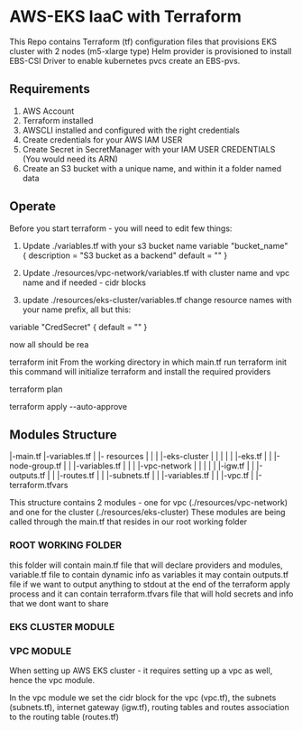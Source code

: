 # AWS-EKS IaaC with Terraform

This Repo contains Terraform (tf) configuration files that provisions EKS cluster with 2 nodes (m5-xlarge type)
Helm provider is provisioned to install EBS-CSI Driver to enable kubernetes pvcs create an EBS-pvs.

## Requirements

1. AWS Account
2. Terraform installed
3. AWSCLI installed and configured with the right credentials
4. Create credentials for your AWS IAM USER
5. Create Secret in SecretManager with your IAM USER CREDENTIALS (You would need its ARN)
5. Create an S3 bucket with a unique name, and within it a folder named data

## Operate

Before you start terraform - you will need to edit few things:

1. Update ./variables.tf with your s3 bucket name
variable "bucket_name" {
  description = "S3 bucket as a backend"
  default = "<Your Bucket Name>"
}

2. Update ./resources/vpc-network/variables.tf
with cluster name and vpc name and if needed - cidr blocks

3. update ./resources/eks-cluster/variables.tf
change resource names with your name prefix, all but this:

variable "CredSecret" {
  default = "<Your AWS Secret Name>"
}

now all should be rea



terraform init
From the working directory in which main.tf run terraform init
this command will initialize terraform and install the required providers

terraform plan

terraform apply --auto-approve


## Modules Structure

|-main.tf
|-variables.tf
|
|- resources
|   |
|   |-eks-cluster
|   |   |
|   |   |-eks.tf
|   |   |-node-group.tf
|   |   |-variables.tf
|   |
|   |-vpc-network
|   |   |
|   |   |-igw.tf
|   |   |-outputs.tf
|   |   |-routes.tf
|   |   |-subnets.tf
|   |   |-variables.tf
|   |   |-vpc.tf
|
|-terraform.tfvars

This structure contains 2 modules - one for vpc (./resources/vpc-network) and one for the cluster (./resources/eks-cluster)
These modules are being called through the main.tf that resides in our root working folder

### ROOT WORKING FOLDER

this folder will contain main.tf file that will declare providers and modules,
variable.tf file to contain dynamic info as variables
it may contain outputs.tf file if we want to output anything to stdout at the end of the terraform apply process
and it can contain terraform.tfvars file that will hold secrets and info that we dont want to share

### EKS CLUSTER MODULE


### VPC MODULE
When setting up AWS EKS cluster - it requires setting up a vpc as well, hence the vpc module.

In the vpc module we set the cidr block for the vpc (vpc.tf), the subnets (subnets.tf), internet gateway (igw.tf), routing tables and routes association to the routing table (routes.tf)

